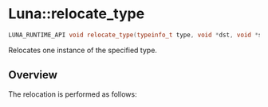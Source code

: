 # Luna::relocate_type

```c++
LUNA_RUNTIME_API void relocate_type(typeinfo_t type, void *dst, void *src)
```

Relocates one instance of the specified type. 

## Overview
The relocation is performed as follows:

